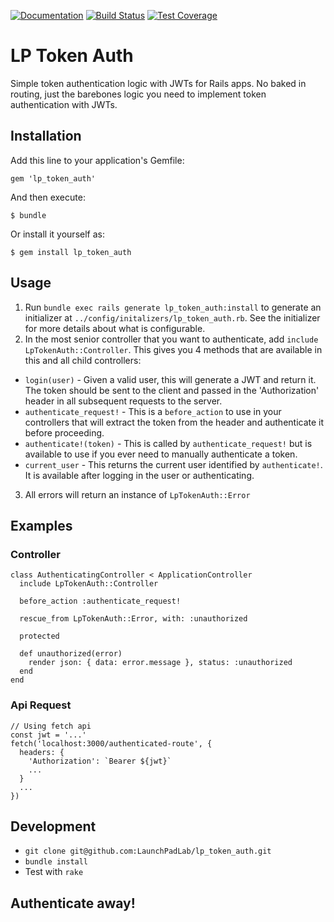 [![Documentation](http://img.shields.io/badge/docs-rdoc.info-blue.svg)](http://www.rubydoc.info/github/LaunchPadLab/lp_token_auth)
[![Build Status](https://travis-ci.org/LaunchPadLab/lp_token_auth.svg?branch=master)](https://travis-ci.org/LaunchPadLab/lp_token_auth)
[![Test Coverage](https://codeclimate.com/github/LaunchPadLab/lp_token_auth/badges/coverage.svg)](https://codeclimate.com/github/LaunchPadLab/lp_token_auth/coverage)

# LP Token Auth
Simple token authentication logic with JWTs for Rails apps. No baked in routing, just the barebones logic you need to implement token authentication with JWTs.

## Installation
Add this line to your application's Gemfile:

`gem 'lp_token_auth'`

And then execute:

`$ bundle`

Or install it yourself as:

`$ gem install lp_token_auth`

## Usage
1. Run `bundle exec rails generate lp_token_auth:install` to generate an initializer at `../config/initalizers/lp_token_auth.rb`. See the initializer for more details about what is configurable.
2. In the most senior controller that you want to authenticate, add `include LpTokenAuth::Controller`. This gives you 4 methods that are available in this and all child controllers:
+ `login(user)` - Given a valid user, this will generate a JWT and return it. The token should be sent to the client and passed in the 'Authorization' header in all subsequent requests to the server.
+ `authenticate_request!` - This is a `before_action` to use in your controllers that will extract the token from the header and authenticate it before proceeding.
+ `authenticate!(token)` - This is called by `authenticate_request!` but is available to use if you ever need to manually authenticate a token.
+ `current_user` - This returns the current user identified by `authenticate!`. It is available after logging in the user or authenticating.
3. All errors will return an instance of `LpTokenAuth::Error`

## Examples
### Controller
```
class AuthenticatingController < ApplicationController
  include LpTokenAuth::Controller

  before_action :authenticate_request!

  rescue_from LpTokenAuth::Error, with: :unauthorized

  protected

  def unauthorized(error)
    render json: { data: error.message }, status: :unauthorized
  end
end
```

### Api Request
```
// Using fetch api
const jwt = '...'
fetch('localhost:3000/authenticated-route', {
  headers: {
    'Authorization': `Bearer ${jwt}`
    ...
  }
  ...
})
```

## Development
+ `git clone git@github.com:LaunchPadLab/lp_token_auth.git`
+ `bundle install`
+ Test with `rake`

## Authenticate away!
